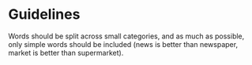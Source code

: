 # Guidelines

Words should be split across small categories, and as much as possible, only simple words should be included (news is better than newspaper, market is better than supermarket).
